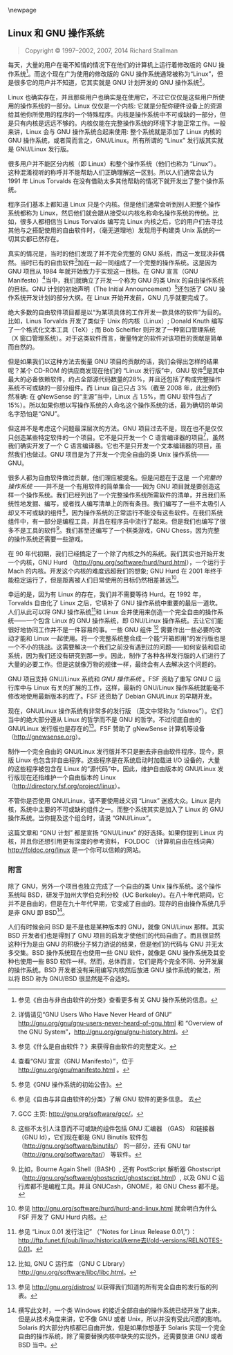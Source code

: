 \newpage
## Linux 和 GNU 操作系统

> Copyright © 1997–2002, 2007, 2014 Richard Stallman

每天，大量的用户在毫不知情的情况下在他们的计算机上运行着修改版的 GNU 操作系统[^linux-gnu-1]。而这个现在广为使用的修改版的 GNU 操作系统通常被称为“Linux”，但是很多它的用户并不知道，它其实就是 GNU 计划开发的 GNU 操作系统[^linux-gnu-2]。

Linux 也确实存在，并且那些用户也确实是在使用它，不过它仅仅是这些用户所使用的操作系统的一部分。Linux 仅仅是一个内核: 它就是分配你硬件设备上的资源给其他你所使用的程序的一个特殊程序。内核是操作系统中不可或缺的一部分，但是只有内核是远远不够的。内核仅能在完整操作系统的环境下才能正常工作。一般来讲，Linux 会与 GNU 操作系统合起来使用: 整个系统就是添加了 Linux 内核的 GNU 操作系统，或者简而言之，GNU/Linux。所有所谓的 “Linux” 发行版其实就是 GNU/Linux 发行版。

很多用户并不能区分内核（即 Linux）和整个操作系统（他们也称为 “Linux”）。这种混淆视听的称呼并不能帮助人们正确理解这一区别。所以人们通常会认为 1991 年 Linus Torvalds 在没有借助太多其他帮助的情况下就开发出了整个操作系统。

程序员们基本上都知道 Linux 只是个内核。但是他们通常会听到别人把整个操作系统都称为 Linux，然后他们就会跟从接受以内核名称命名操作系统的传统。比如，很多人都相信当 Linus Torvalds 编写完 Linux 内核之后，它的用户们去寻找其他与之搭配使用的自由软件时，（毫无道理地）发现用于构建类 Unix 系统的一切其实都已然存在。

真实的情况是，当时的他们发现了并不完全完整的 GNU 系统，而这一发现决非偶然。当时已有的自由软件[^linux-gnu-3]加在一起一同组成了一个完整的操作系统。这是因为 GNU 项目从 1984 年就开始致力于实现这一目标。在 GNU 宣言（GNU Manifesto）[^linux-gnu-4]当中，我们就确立了开发一个称为 GNU 的类 Unix 的自由操作系统的目标。GNU 计划的初始声明（The Initial Announcement）[^linux-gnu-5]还包括了 GNU 操作系统开发计划的部分大纲。在 Linux 开始开发前，GNU 几乎就要完成了。

绝大多数的自由软件项目都是以“为某项具体的工作开发一款具体的软件”为目的。比如，Linus Torvalds 开发了类似于 Unix 的内核（Linux）; Donald Knuth 编写了一个格式化文本工具（TeX）; 而 Bob Scheifler 则开发了一种窗口管理系统 （X 窗口管理系统）。对于这类软件而言，衡量特定的软件对该项目的贡献是简单而自然的。

但是如果我们以这种方法去衡量 GNU 项目的贡献的话，我们会得出怎样的结果呢？某个 CD-ROM 的供应商发现在他们的 “Linux 发行版”中，GNU 软件[^linux-gnu-6]是其中最大的必备依赖软件，约占全部源代码数量的28%，并且还包括了构成完整操作系统不可或缺的一部分组件。而 Linux 自己只占 3%（截至 2008 年，此比例仍然准确: 在 gNewSense 的“主源”当中，Linux 占 1.5%，而 GNU 软件包占了 15%）。所以如果你想以写操作系统的人命名这个操作系统的话，最为确切的单词名字恐怕是“GNU”。

但这并不是考虑这个问题最深层次的方法。GNU 项目过去不是，现在也不是仅仅只创造某些特定软件的一个项目。它不是只开发一个 C 语言编译器的项目[^linux-gnu-7]，虽然我们确实开发了一个 C 语言编译器。它也不是只开发一个文本编辑器的项目，虽然我们也做过。GNU 项目是为了开发一个完全自由的类 Unix 操作系统——GNU。

很多人都为自由软件做过贡献，他们理应被提名。但是问题在于这是 *一个完整的操作系统* ——并不是一个有用软件的简单集合——因为 GNU 项目就是要创造这样一个操作系统。我们已经列出了一个完整操作系统所需软件的清单，并且我们系统性地发掘、编写，或者找人编写清单上的所有条目。我们编写了一些不太吸引人却又不可或缺的组件[^linux-gnu-8]，因为操作系统的正常运行不能没有这些软件。在我们系统组件中，有一部分是编程工具，并且在程序员中流行了起来。但是我们也编写了很多不是工具的软件[^linux-gnu-9]。我们甚至还编写了一个棋类游戏，GNU Chess，因为完整的操作系统还需要一些游戏。

在 90 年代初期，我们已经搞定了一个除了内核之外的系统。我们其实也开始开发一个内核，GNU Hurd （<http://gnu.org/software/hurd/hurd.html>），一个运行于 Mach 的内核。开发这个内核的难度远超我们的想象; GNU Hurd 在 2001 年终于能稳定运行了，但是距离被人们日常使用的目标仍然相差甚远[^linux-gnu-10]。

幸运的是，因为有 Linux 的存在，我们并不需要等待 Hurd。在 1992 年，Torvalds 自由化了 Linux 之后，它填补了 GNU 操作系统中重要的最后一道坎。人们从此可以将 GNU 操作系统[^linux-gnu-11]和 Linux 合并使用来创造一个完全自由的操作系统——一个包含 Linux 的 GNU 操作系统，即 GNU/Linux 操作系统。去让它们能很好地协同工作并不是一件容易的事。一些 GNU 组件 [^linux-gnu-12] 需要作出一些必要的改动才能和 Linux 一起使用。将一个完整系统整合成一个能“开箱即用”的发行版也是一个不小的挑战。这需要解决一个我们之前没有遇到过的问题——如何安装和启动系统，因为我们还没有研究到那一步。因此，制作了各种各样发行版的人们进行了大量的必要工作。但是这就像万物的规律一样，最终会有人去解决这个问题的。

GNU 项目支持 GNU/Linux 系统和 *GNU 操作系统* 。FSF 资助了重写 GNU C 运行库中与 Linux 有关的扩展的工作，这样，最新的 GNU/Linux 操作系统就能毫不修改地使用最新版本的库了。FSF 还资助了 Debian GNU/Linux 的早期开发。

现在，GNU/Linux 操作系统有非常多的发行版 （英文中常称为 “distros”）。它们当中的绝大部分遵从 Linux 的哲学而不是 GNU 的哲学。不过彻底自由的 GNU/Linux 发行版也是存在的[^linux-gnu-13]。FSF 赞助了 gNewSense 计算机等设备 （<http://gnewsense.org>）。

制作一个完全自由的 GNU/Linux 发行版并不只是删去非自由软件程序。现今，原版 Linux 也包含非自由程序。这些程序是在系统启动时加载进 I/O 设备的，大量的这些程序被包含在 Linux 的“源代码”中。因此，维护自由版本的 GNU/Linux 发行版现在还指维护一个自由版本的 Linux （<http://directory.fsf.org/project/linux>）。

不管你是否使用 GNU/Linux，请不要使用歧义词 “Linux” 迷惑大众。Linux 是内核，系统中主要的不可或缺的组件之一。而整个系统其实是加入了 Linux 的 GNU 操作系统。当你提及这个组合时，请说 “GNU/Linux”。

这篇文章和 “GNU 计划” 都是宣扬 “GNU/Linux” 的好选择。如果你提到 Linux 内核，并且你还想引用更有深度的参考资料， FOLDOC （计算机自由在线词典）<http://foldoc.org/linux> 是一个你可以信赖的网站。

### 附言

除了 GNU，另外一个项目也独立完成了一个自由的类 Unix 操作系统。这个操作系统叫 BSD，研发于加州大学伯克利分校（UC Berkeley）。在八十年代期间，它并不是自由的，但是在九十年代早期，它变成了自由的。现存的自由操作系统几乎是非 GNU 即 BSD[^linux-gnu-14]。

人们有时候会问 BSD 是不是也是某种版本的 GNU，就像 GNU/Linux 那样。其实 BSD 开发者们也是得到了 GNU 项目的启发才使他们的代码自由了。而且很显然这种行为是由 GNU 的积极分子努力游说的结果，但是他们的代码与 GNU 并无太多交集。BSD 操作系统现在也使用一些 GNU 软件，就像是 GNU 操作系统及其变种也使用一些 BSD 软件一样。然而，总体而言，它们是两个完全不同、分开发展的操作系统。BSD 开发者没有采用编写内核然后放进 GNU 操作系统的做法，所以将 BSD 称为 GNU/BSD 很显然是不合适的。


[^linux-gnu-1]: 参见《自由与非自由软件的分类》查看更多有关 GNU 操作系统的信息。

[^linux-gnu-2]: 详情请见“GNU Users Who Have Never Heard of GNU” <http://gnu.org/gnu/gnu-users-never-heard-of-gnu.html> 和 “Overview of the GNU System”，<http://gnu.org/gnu/gnu-history.html>。

[^linux-gnu-3]: 参见《什么是自由软件？》来获得自由软件的完整定义。 

[^linux-gnu-4]: 查看“GNU 宣言（GNU Manifesto）”，位于<http://gnu.org/gnu/manifesto.html> 。
 
[^linux-gnu-5]: 参见《GNU 操作系统的初始公告》。

[^linux-gnu-6]: 参见《自由与非自由软件的分类》了解 GNU 软件的更多信息。
去
[^linux-gnu-7]: GCC 主页: <http://gnu.org/software/gcc/>。

[^linux-gnu-8]: 这些不太引人注意而不可或缺的组件包括 GNU 汇编器 （GAS） 和链接器 （GNU ld），它们现在都是 GNU Binutils 软件包 （<http://gnu.org/software/binutils/>） 的一部分，还有 GNU tar （<http://gnu.org/software/tar/>） 等软件。

[^linux-gnu-9]: 比如，Bourne Again Shell（BASH）, 还有 PostScript 解析器 Ghostscript（<http://gnu.org/software/ghostscript/ghostscript.html>）, 以及 GNU C 运行库都不是编程工具。并且 GNUCash，GNOME，和 GNU Chess 都不是。 

[^linux-gnu-10]: 参见 <http://gnu.org/software/hurd/hurd-and-linux.html> 就会明白为什么 FSF 开发了 GNU Hurd 内核。 

[^linux-gnu-11]: 参见 “Linux 0.01 发行注记” （“Notes for Linux Release 0.01,”）：<http://ftp.funet.fi/pub/linux/historical/kerne去l/old-versions/RELNOTES-0.01>。

[^linux-gnu-12]: 比如, GNU C 运行库 （GNU C Library）<http://gnu.org/software/libc/libc.html>。

[^linux-gnu-13]: 参见 <http://gnu.org/distros/> 以获得我们知道的所有完全自由的发行版的列表。 

[^linux-gnu-14]: 撰写此文时，一个类 Windows 的接近全部自由的操作系统已经开发了出来，但是从技术角度来讲，它不像 GNU 或者 Unix，所以并没有受此问题的影响。Solaris 的大部分内核都已自由开放，但是如果你想基于 Solaris 实现一个完全自由的操作系统，除了需要替换内核中缺失的实现外，还需要放进 GNU 或者 BSD 当中。

[^linux-gnu-15]: 从另一个方面来讲，在此文撰写的这几年间，GNU C 运行库已经被移植到了很多版本的 BSD 内核上，这为集成 GNU 操作系统到该内核上带来了方便。就像 GNU/Linux那样，GNU 还有好多个变种，比如 GNU/kFreeBSD 和 GNU/kNetBSD。普通桌面用户可能不好区分 GNU/Linux 和 GNU/*BSD。 
